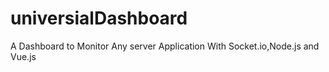 # universialDashboard
A Dashboard to Monitor Any server Application With Socket.io,Node.js and Vue.js
